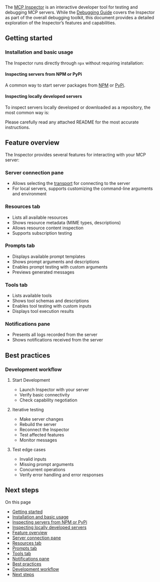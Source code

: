 The [MCP Inspector](https://github.com/modelcontextprotocol/inspector) is an
interactive developer tool for testing and debugging MCP servers. While the
[Debugging Guide](https://modelcontextprotocol.io/docs/tools/debugging) covers
the Inspector as part of the overall debugging toolkit, this document provides a
detailed exploration of the Inspector’s features and capabilities.

## Getting started

### Installation and basic usage

The Inspector runs directly through `npx` without requiring installation:

#### Inspecting servers from NPM or PyPi

A common way to start server packages from [NPM](https://npmjs.com/) or
[PyPi](https://pypi.com/).

#### Inspecting locally developed servers

To inspect servers locally developed or downloaded as a repository, the most
common way is:

Please carefully read any attached README for the most accurate instructions.

## Feature overview

The Inspector provides several features for interacting with your MCP server:

### Server connection pane

- Allows selecting the
  [transport](https://modelcontextprotocol.io/docs/concepts/transports) for
  connecting to the server
- For local servers, supports customizing the command-line arguments and
  environment

### Resources tab

- Lists all available resources
- Shows resource metadata (MIME types, descriptions)
- Allows resource content inspection
- Supports subscription testing

### Prompts tab

- Displays available prompt templates
- Shows prompt arguments and descriptions
- Enables prompt testing with custom arguments
- Previews generated messages

### Tools tab

- Lists available tools
- Shows tool schemas and descriptions
- Enables tool testing with custom inputs
- Displays tool execution results

### Notifications pane

- Presents all logs recorded from the server
- Shows notifications received from the server

## Best practices

### Development workflow

1. Start Development

   - Launch Inspector with your server
   - Verify basic connectivity
   - Check capability negotiation
2. Iterative testing

   - Make server changes
   - Rebuild the server
   - Reconnect the Inspector
   - Test affected features
   - Monitor messages
3. Test edge cases

   - Invalid inputs
   - Missing prompt arguments
   - Concurrent operations
   - Verify error handling and error responses

## Next steps

On this page

- [Getting started](https://modelcontextprotocol.io/docs/tools/inspector#getting-started)
- [Installation and basic usage](https://modelcontextprotocol.io/docs/tools/inspector#installation-and-basic-usage)
- [Inspecting servers from NPM or PyPi](https://modelcontextprotocol.io/docs/tools/inspector#inspecting-servers-from-npm-or-pypi)
- [Inspecting locally developed servers](https://modelcontextprotocol.io/docs/tools/inspector#inspecting-locally-developed-servers)
- [Feature overview](https://modelcontextprotocol.io/docs/tools/inspector#feature-overview)
- [Server connection pane](https://modelcontextprotocol.io/docs/tools/inspector#server-connection-pane)
- [Resources tab](https://modelcontextprotocol.io/docs/tools/inspector#resources-tab)
- [Prompts tab](https://modelcontextprotocol.io/docs/tools/inspector#prompts-tab)
- [Tools tab](https://modelcontextprotocol.io/docs/tools/inspector#tools-tab)
- [Notifications pane](https://modelcontextprotocol.io/docs/tools/inspector#notifications-pane)
- [Best practices](https://modelcontextprotocol.io/docs/tools/inspector#best-practices)
- [Development workflow](https://modelcontextprotocol.io/docs/tools/inspector#development-workflow)
- [Next steps](https://modelcontextprotocol.io/docs/tools/inspector#next-steps)
